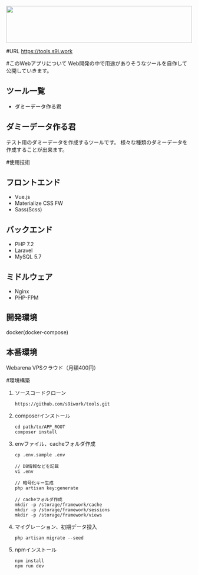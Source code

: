 <p align="center">
	<img src="https://tools.freeeestyle.com/img/main.svg" width="100%" height="100px">
</p>

#URL
https://tools.s9i.work

#このWebアプリについて
Web開発の中で用途がありそうなツールを自作して公開していきます。

## ツール一覧
- ダミーデータ作る君

## ダミーデータ作る君
テスト用のダミーデータを作成するツールです。
様々な種類のダミーデータを作成することが出来ます。


#使用技術
## フロントエンド
- Vue.js
- Materialize CSS FW
- Sass(Scss)

## バックエンド
- PHP 7.2
- Laravel
- MySQL 5.7

## ミドルウェア
- Nginx
- PHP-FPM

## 開発環境
docker(docker-compose)

## 本番環境
Webarena VPSクラウド（月額400円）

#環境構築
1. ソースコードクローン

    ```
    https://github.com/s9iwork/tools.git
    ```

1. composerインストール

    ```
    cd path/to/APP_ROOT
    composer install
    ```

3. envファイル、cacheフォルダ作成

    ```
    cp .env.sample .env

    // DB情報などを記載
    vi .env

    // 暗号化キー生成
    php artisan key:generate

    // cacheフォルダ作成
    mkdir -p /storage/framework/cache
    mkdir -p /storage/framework/sessions
    mkdir -p /storage/framework/views
    ```

4. マイグレーション、初期データ投入

    ```
    php artisan migrate --seed
    ```

5. npmインストール

    ```
    npm install
    npm run dev
    ```

